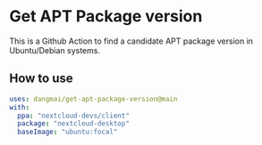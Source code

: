 # Get APT Package version

This is a Github Action to find a candidate APT package version in Ubuntu/Debian systems.

## How to use

```yaml
uses: dangmai/get-apt-package-version@main
with:
  ppa: "nextcloud-devs/client"
  package: "nextcloud-desktop"
  baseImage: "ubuntu:focal"
```
